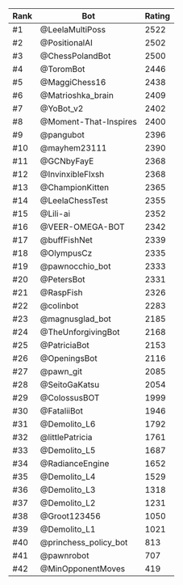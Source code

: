 Rank|Bot|Rating
---|---|---
#1|@LeelaMultiPoss|2522
#2|@PositionalAI|2502
#3|@ChessPolandBot|2500
#4|@ToromBot|2446
#5|@MaggiChess16|2438
#6|@Matrioshka_brain|2409
#7|@YoBot_v2|2402
#8|@Moment-That-Inspires|2400
#9|@pangubot|2396
#10|@mayhem23111|2390
#11|@GCNbyFayE|2368
#12|@InvinxibleFlxsh|2368
#13|@ChampionKitten|2365
#14|@LeelaChessTest|2355
#15|@Lili-ai|2352
#16|@VEER-OMEGA-BOT|2342
#17|@buffFishNet|2339
#18|@OlympusCz|2335
#19|@pawnocchio_bot|2333
#20|@PetersBot|2331
#21|@RaspFish|2326
#22|@colinbot|2283
#23|@magnusglad_bot|2185
#24|@TheUnforgivingBot|2168
#25|@PatriciaBot|2153
#26|@OpeningsBot|2116
#27|@pawn_git|2085
#28|@SeitoGaKatsu|2054
#29|@ColossusBOT|1999
#30|@FataliiBot|1946
#31|@Demolito_L6|1792
#32|@littlePatricia|1761
#33|@Demolito_L5|1687
#34|@RadianceEngine|1652
#35|@Demolito_L4|1529
#36|@Demolito_L3|1318
#37|@Demolito_L2|1231
#38|@Groot123456|1050
#39|@Demolito_L1|1021
#40|@princhess_policy_bot|813
#41|@pawnrobot|707
#42|@MinOpponentMoves|419
